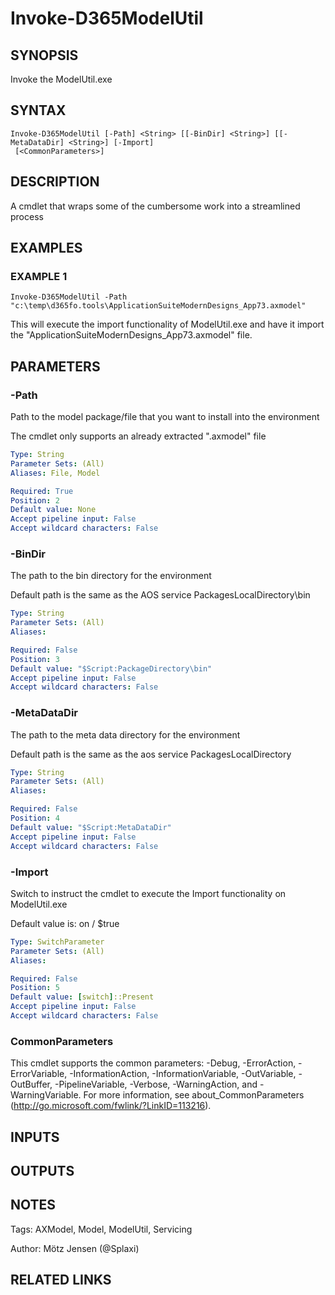 ﻿---
external help file: d365fo.tools-help.xml
Module Name: d365fo.tools
online version:
schema: 2.0.0
---

# Invoke-D365ModelUtil

## SYNOPSIS
Invoke the ModelUtil.exe

## SYNTAX

```
Invoke-D365ModelUtil [-Path] <String> [[-BinDir] <String>] [[-MetaDataDir] <String>] [-Import]
 [<CommonParameters>]
```

## DESCRIPTION
A cmdlet that wraps some of the cumbersome work into a streamlined process

## EXAMPLES

### EXAMPLE 1
```
Invoke-D365ModelUtil -Path "c:\temp\d365fo.tools\ApplicationSuiteModernDesigns_App73.axmodel"
```

This will execute the import functionality of ModelUtil.exe and have it import the "ApplicationSuiteModernDesigns_App73.axmodel" file.

## PARAMETERS

### -Path
Path to the model package/file that you want to install into the environment

The cmdlet only supports an already extracted ".axmodel" file

```yaml
Type: String
Parameter Sets: (All)
Aliases: File, Model

Required: True
Position: 2
Default value: None
Accept pipeline input: False
Accept wildcard characters: False
```

### -BinDir
The path to the bin directory for the environment

Default path is the same as the AOS service PackagesLocalDirectory\bin

```yaml
Type: String
Parameter Sets: (All)
Aliases:

Required: False
Position: 3
Default value: "$Script:PackageDirectory\bin"
Accept pipeline input: False
Accept wildcard characters: False
```

### -MetaDataDir
The path to the meta data directory for the environment

Default path is the same as the aos service PackagesLocalDirectory

```yaml
Type: String
Parameter Sets: (All)
Aliases:

Required: False
Position: 4
Default value: "$Script:MetaDataDir"
Accept pipeline input: False
Accept wildcard characters: False
```

### -Import
Switch to instruct the cmdlet to execute the Import functionality on ModelUtil.exe

Default value is: on / $true

```yaml
Type: SwitchParameter
Parameter Sets: (All)
Aliases:

Required: False
Position: 5
Default value: [switch]::Present
Accept pipeline input: False
Accept wildcard characters: False
```

### CommonParameters
This cmdlet supports the common parameters: -Debug, -ErrorAction, -ErrorVariable, -InformationAction, -InformationVariable, -OutVariable, -OutBuffer, -PipelineVariable, -Verbose, -WarningAction, and -WarningVariable.
For more information, see about_CommonParameters (http://go.microsoft.com/fwlink/?LinkID=113216).

## INPUTS

## OUTPUTS

## NOTES
Tags: AXModel, Model, ModelUtil, Servicing

Author: Mötz Jensen (@Splaxi)

## RELATED LINKS
